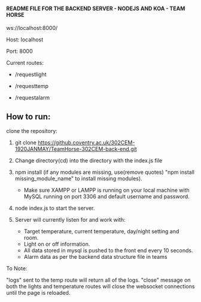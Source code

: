 #### README FILE FOR THE BACKEND SERVER - NODEJS AND KOA - TEAM HORSE

ws://localhost:8000/<RouteToWebsocket>

Host: localhost

Port: 8000

Current routes:
- /requestlight

- /requesttemp

- /requestalarm


## How to run:

clone the repository:

1. git clone https://github.coventry.ac.uk/302CEM-1920JANMAY/TeamHorse-302CEM-back-end.git

2. Change directory(cd) into the directory with the index.js file

3. npm install (if any modules are missing, use(remove quotes) "npm install missing_module_name" to install missing modules).
    - Make sure XAMPP or LAMPP is running on your local machine with MySQL running on port 3306 and default username and password.

4. node index.js to start the server.

5. Server will currently listen for and work with:
    - Target temperature, current temperature, day/night setting and room.
    - Light on or off information.
    - All data stored in mysql is pushed to the front end every 10 seconds.
    - Alarm data as per the backend data structure file in teams

To Note:

"logs" sent to the temp route will return all of the logs.
"close" message on both the lights and temperature routes will close the websocket connections until the page is reloaded.
